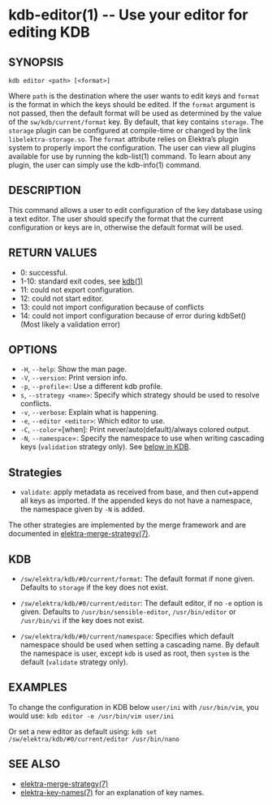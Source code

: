 kdb-editor(1) -- Use your editor for editing KDB
================================================

## SYNOPSIS

`kdb editor <path> [<format>]`

Where `path` is the destination where the user wants to edit keys and `format` is the format in which the keys should be edited.
If the `format` argument is not passed, then the default format will be used as determined by the value of the `sw/kdb/current/format` key.
By default, that key contains `storage`.
The `storage` plugin can be configured at compile-time or changed by the link `libelektra-storage.so`.
The `format` attribute relies on Elektra’s plugin system to properly import the configuration. The user can view all plugins available for use by running the kdb-list(1) command.
To learn about any plugin, the user can simply use the kdb-info(1) command.

## DESCRIPTION

This command allows a user to edit configuration of the key database using a text editor.
The user should specify the format that the current configuration or keys are in, otherwise the default format will be used.

## RETURN VALUES

- 0:
  successful.
- 1-10:
  standard exit codes, see [kdb(1)](kdb.md)
- 11:
  could not export configuration.
- 12:
  could not start editor.
- 13:
  could not import configuration because of conflicts
- 14:
  could not import configuration because of error during kdbSet()
  (Most likely a validation error)


## OPTIONS

- `-H`, `--help`:
  Show the man page.
- `-V`, `--version`:
  Print version info.
- `-p`, `--profile`=<profile>:
  Use a different kdb profile.
- `s`, `--strategy <name>`:
  Specify which strategy should be used to resolve conflicts.
- `-v`, `--verbose`:
  Explain what is happening.
- `-e`, `--editor <editor>`:
  Which editor to use.
- `-C`, `--color`=[when]:
  Print never/auto(default)/always colored output.
- `-N`, `--namespace`=<ns>:
  Specify the namespace to use when writing cascading keys (`validation` strategy only).
  See [below in KDB](#KDB).

## Strategies

- `validate`: 
  apply metadata as received from base, and then cut+append all keys as imported.
  If the appended keys do not have a namespace, the namespace given by `-N`
  is added.

The other strategies are implemented by the merge framework and are documented in
[elektra-merge-strategy(7)](elektra-merge-strategy.md).

## KDB

- `/sw/elektra/kdb/#0/current/format`:
  The default format if none given. Defaults to `storage` if the key does not exist.

- `/sw/elektra/kdb/#0/current/editor`:
  The default editor, if no `-e` option is given.
  Defaults to `/usr/bin/sensible-editor`, `/usr/bin/editor` or `/usr/bin/vi` if the key does not exist.

- `/sw/elektra/kdb/#0/current/namespace`:
  Specifies which default namespace should be used when setting a cascading name.
  By default the namespace is user, except `kdb` is used as root, then `system`
  is the default (`validate` strategy only).

## EXAMPLES

To change the configuration in KDB below `user/ini` with `/usr/bin/vim`, you would use:
`kdb editor -e /usr/bin/vim user/ini`

Or set a new editor as default using:
`kdb set /sw/elektra/kdb/#0/current/editor /usr/bin/nano`

## SEE ALSO

- [elektra-merge-strategy(7)](elektra-merge-strategy.md)
- [elektra-key-names(7)](elektra-key-names.md) for an explanation of key names.
